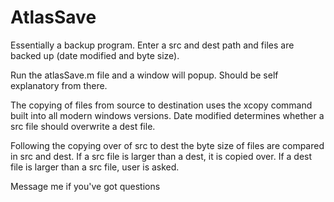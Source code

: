 # AtlasSave
Essentially a backup program.  Enter a src and dest path and files are backed up (date modified and byte size).

Run the atlasSave.m file and a window will popup.  Should be self explanatory from there.

The copying of files from source to destination uses the xcopy command built into all modern windows versions.
    Date modified determines whether a src file should overwrite a dest file.

Following the copying over of src to dest the byte size of files are compared in src and dest.
  If a src file is larger than a dest, it is copied over.
  If a dest file is larger than a src file, user is asked.

Message me if you've got questions
